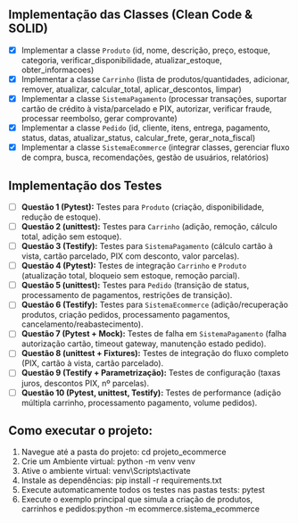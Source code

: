 ## Implementação das Classes (Clean Code & SOLID)

- [X] Implementar a classe `Produto` (id, nome, descrição, preço, estoque, categoria, verificar_disponibilidade, atualizar_estoque, obter_informacoes)
- [X] Implementar a classe `Carrinho` (lista de produtos/quantidades, adicionar, remover, atualizar, calcular_total, aplicar_descontos, limpar)
- [X] Implementar a classe `SistemaPagamento` (processar transações, suportar cartão de crédito à vista/parcelado e PIX, autorizar, verificar fraude, processar reembolso, gerar comprovante)
- [X] Implementar a classe `Pedido` (id, cliente, itens, entrega, pagamento, status, datas, atualizar_status, calcular_frete, gerar_nota_fiscal)
- [X] Implementar a classe `SistemaEcommerce` (integrar classes, gerenciar fluxo de compra, busca, recomendações, gestão de usuários, relatórios)

## Implementação dos Testes

- [ ] **Questão 1 (Pytest):** Testes para `Produto` (criação, disponibilidade, redução de estoque).
- [ ] **Questão 2 (unittest):** Testes para `Carrinho` (adição, remoção, cálculo total, adição sem estoque).
- [ ] **Questão 3 (Testify):** Testes para `SistemaPagamento` (cálculo cartão à vista, cartão parcelado, PIX com desconto, valor parcelas).
- [ ] **Questão 4 (Pytest):** Testes de integração `Carrinho` e `Produto` (atualização total, bloqueio sem estoque, remoção parcial).
- [ ] **Questão 5 (unittest):** Testes para `Pedido` (transição de status, processamento de pagamentos, restrições de transição).
- [ ] **Questão 6 (Testify):** Testes para `SistemaEcommerce` (adição/recuperação produtos, criação pedidos, processamento pagamentos, cancelamento/reabastecimento).
- [ ] **Questão 7 (Pytest + Mock):** Testes de falha em `SistemaPagamento` (falha autorização cartão, timeout gateway, manutenção estado pedido).
- [ ] **Questão 8 (unittest + Fixtures):** Testes de integração do fluxo completo (PIX, cartão à vista, cartão parcelado).
- [ ] **Questão 9 (Testify + Parametrização):** Testes de configuração (taxas juros, descontos PIX, nº parcelas).
- [ ] **Questão 10 (Pytest, unittest, Testify):** Testes de performance (adição múltipla carrinho, processamento pagamento, volume pedidos).

## Como executar o projeto: 
   1. Navegue até a pasta do projeto: cd projeto_ecommerce
   2. Crie um Ambiente virtual: python -m venv venv
   3. Ative o ambiente virtual: venv\Scripts\activate
   4. Instale as dependências: pip install -r requirements.txt
   5. Execute automaticamente todos os testes nas pastas tests: pytest
   6. Execute o exemplo principal que simula a criação de produtos, carrinhos e pedidos:python -m ecommerce.sistema_ecommerce


